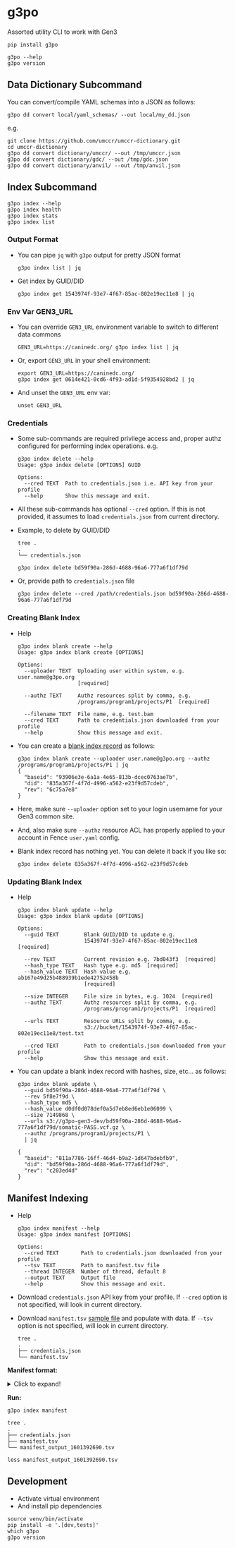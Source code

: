 # g3po

Assorted utility CLI to work with Gen3

```
pip install g3po

g3po --help
g3po version
```

## Data Dictionary Subcommand

You can convert/compile YAML schemas into a JSON as follows:

```
g3po dd convert local/yaml_schemas/ --out local/my_dd.json
```

e.g.
```
git clone https://github.com/umccr/umccr-dictionary.git
cd umccr-dictionary
g3po dd convert dictionary/umccr/ --out /tmp/umccr.json
g3po dd convert dictionary/gdc/ --out /tmp/gdc.json
g3po dd convert dictionary/anvil/ --out /tmp/anvil.json
```

## Index Subcommand
```
g3po index --help
g3po index health
g3po index stats
g3po index list
```

### Output Format

- You can pipe `jq` with `g3po` output for pretty JSON format
    ```
    g3po index list | jq
    ```

- Get index by GUID/DID
    ```
    g3po index get 1543974f-93e7-4f67-85ac-802e19ec11e8 | jq
    ```

### Env Var GEN3_URL

- You can override `GEN3_URL` environment variable to switch to different data commons
    ```
    GEN3_URL=https://caninedc.org/ g3po index list | jq
    ```

- Or, export `GEN3_URL` in your shell environment:
    ```
    export GEN3_URL=https://caninedc.org/
    g3po index get 0614e421-0cd6-4f93-ad1d-5f9354928bd2 | jq
    ```

- And unset the `GEN3_URL` env var:
    ```
    unset GEN3_URL
    ```

### Credentials

- Some sub-commands are required privilege access and, proper authz configured for performing index operations. e.g.

    ```
    g3po index delete --help
    Usage: g3po index delete [OPTIONS] GUID
    
    Options:
      --cred TEXT  Path to credentials.json i.e. API key from your profile
      --help       Show this message and exit.
    ```

- All these sub-commands has optional `--cred` option. If this is not provided, it assumes to load `credentials.json` from current directory. 

- Example, to delete by GUID/DID
    ```
    tree .
    .
    └── credentials.json
    
    g3po index delete bd59f90a-286d-4688-96a6-777a6f1df79d
    ```

- Or, provide path to `credentials.json` file
    ```
    g3po index delete --cred /path/credentials.json bd59f90a-286d-4688-96a6-777a6f1df79d
    ```

### Creating Blank Index

- Help
    ```
    g3po index blank create --help
    Usage: g3po index blank create [OPTIONS]
    
    Options:
      --uploader TEXT  Uploading user within system, e.g. user.name@g3po.org
                       [required]
    
      --authz TEXT     Authz resources split by comma, e.g.
                       /programs/program1/projects/P1  [required]
    
      --filename TEXT  File name, e.g. test.bam
      --cred TEXT      Path to credentials.json downloaded from your profile
      --help           Show this message and exit.
    ```

- You can create a [blank index record](https://github.com/uc-cdis/indexd#blank-record-creation-in-indexd) as follows:
    ```
    g3po index blank create --uploader user.name@g3po.org --authz /programs/program1/projects/P1 | jq
    {
      "baseid": "93906e3e-6a1a-4e65-813b-dcec0763ae7b",
      "did": "835a367f-4f7d-4996-a562-e23f9d57cdeb",
      "rev": "6c75a7e8"
    }  
    ```
- Here, make sure `--uploader` option set to your login username for your Gen3 common site.
- And, also make sure `--authz` resource ACL has properly applied to your account in Fence `user.yaml` config.
- Blank index record has nothing yet. You can delete it back if you like so:
    ```
    g3po index delete 835a367f-4f7d-4996-a562-e23f9d57cdeb
    ```

### Updating Blank Index

- Help
    ```
    g3po index blank update --help
    Usage: g3po index blank update [OPTIONS]
    
    Options:
      --guid TEXT        Blank GUID/DID to update e.g.
                         1543974f-93e7-4f67-85ac-802e19ec11e8  [required]
    
      --rev TEXT         Current revision e.g. 7bd043f3  [required]
      --hash_type TEXT   Hash type e.g. md5  [required]
      --hash_value TEXT  Hash value e.g. ab167e49d25b488939b1ede42752458b
                         [required]
    
      --size INTEGER     File size in bytes, e.g. 1024  [required]
      --authz TEXT       Authz resources split by comma, e.g.
                         /programs/program1/projects/P1  [required]
    
      --urls TEXT        Resource URLs split by comma, e.g.
                         s3://bucket/1543974f-93e7-4f67-85ac-802e19ec11e8/test.txt
    
      --cred TEXT        Path to credentials.json downloaded from your profile
      --help             Show this message and exit.
    ```

- You can update a blank index record with hashes, size, etc... as follows:
    ```
    g3po index blank update \
      --guid bd59f90a-286d-4688-96a6-777a6f1df79d \
      --rev 5f8e7f9d \
      --hash_type md5 \
      --hash_value d0df0d078def0a5d7eb8ed6eb1e06099 \
      --size 7149868 \
      --urls s3://g3po-gen3-dev/bd59f90a-286d-4688-96a6-777a6f1df79d/somatic-PASS.vcf.gz \
      --authz /programs/program1/projects/P1 \
      | jq
    
    {
      "baseid": "811a7786-16ff-46d4-b9a2-1d647bdebfb9",
      "did": "bd59f90a-286d-4688-96a6-777a6f1df79d",
      "rev": "c203ed4d"
    }
    ```

## Manifest Indexing

- Help
    ```
    g3po index manifest --help
    Usage: g3po index manifest [OPTIONS]
    
    Options:
      --cred TEXT       Path to credentials.json downloaded from your profile
      --tsv TEXT        Path to manifest.tsv file
      --thread INTEGER  Number of thread, default 8
      --output TEXT     Output file
      --help            Show this message and exit.
    ```

- Download `credentials.json` API key from your profile. If `--cred` option is not specified, will look in current directory.
- Download `manifest.tsv` [sample file](sample/manifest.tsv) and populate with data. If `--tsv` option is not specified, will look in current directory.
    ```
    tree .
    .
    ├── credentials.json
    └── manifest.tsv
    ```

**Manifest format:**

<details>
  <summary>Click to expand!</summary>

- `guid` - leave blank if you like Gen3 to generate GUID/DID.
    - Otherwise, you can use program like [uuidgen](http://manpages.ubuntu.com/manpages/bionic/man1/uuidgen.1.html) or any compatible UUID generator to fill this field. 
    - If you populate this `guid`, make sure these `guid` have not already existed in your Gen3 **_indexd_** database.
- `md5` - use [`md5sum`](https://en.wikipedia.org/wiki/Md5sum) to produce hashes for your file resource
- `size` - determine your file resource size in bytes. 
    - If your file is stored in S3 bucket then you can use `head-object` like so:
        ```
        aws s3api head-object --bucket g3po-gen3-dev --key bd59f90a-286d-4688-96a6-777a6f1df79d/somatic-PASS.vcf.gz
        {
            "AcceptRanges": "bytes",
            "LastModified": "2020-09-11T06:38:52+00:00",
            "ContentLength": 7149868,
            "ETag": "\"d0df0d078def0a5d7eb8ed6eb1e06099\"",
            "ContentType": "binary/octet-stream",
            "ServerSideEncryption": "AES256",
            "Metadata": {}
        }
        ```
    - Or, use `wc -c < file` like so:
        ```
        wc -c somatic-PASS.vcf.gz
         7149868 somatic-PASS.vcf.gz
        ```    
- `authz` - Comma separated list of associated DD and resource authz ACL path that configured in Fence `user.yaml`.
- `file_name` - File name
- `urls` - Comma separated list of the file resource URLs
</details>


**Run:**
```
g3po index manifest

tree .
.
├── credentials.json
├── manifest.tsv
└── manifest_output_1601392690.tsv

less manifest_output_1601392690.tsv
```

## Development

- Activate virtual environment
- And install pip dependencies 
```
source venv/bin/activate
pip install -e '.[dev,tests]'
which g3po
g3po version
```
